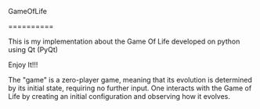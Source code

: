 
GameOfLife

==========

This is my implementation about the Game Of Life developed on python using Qt (PyQt)

Enjoy It!!!

The "game" is a zero-player game, meaning that its evolution is determined by its initial state, requiring no further input. One interacts with the Game of Life by creating an initial configuration and observing how it evolves.

